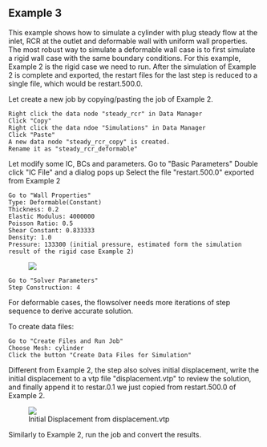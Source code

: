 ## Example 3

This example shows how to simulate a cylinder with plug steady flow at the inlet, RCR at the outlet and deformable wall with uniform wall properties. The most robust way to simulate a deformable wall case is to first simulate a rigid wall case with the same boundary conditions. For this example, Example 2 is the rigid case we need to run. After the simulation of Example 2 is complete and exported, the restart files for the last step is reduced to a single file, which would be restart.500.0.

Let create a new job by copying/pasting the job of Example 2.

    Right click the data node "steady_rcr" in Data Manager
    Click "Copy"
    Right click the data ndoe "Simulations" in Data Manager
    Click "Paste"
    A new data node "steady_rcr_copy" is created.
    Rename it as "steady_rcr_deformable"

Let modify some IC, BCs and parameters.
Go to "Basic Parameters"
Double click "IC File" and a dialog pops up
Select the file "restart.500.0" exported from Example 2

    Go to "Wall Properties"
    Type: Deformable(Constant)
    Thickness: 0.2
    Elastic Modulus: 4000000
    Poisson Ratio: 0.5
    Shear Constant: 0.833333
    Density: 1.0
    Pressure: 133300 (initial pressure, estimated form the simulation result of the rigid case Example 2)

<figure>
  <img class="svImg scImgMd" src="flowsolver/imgs/walldeformable.png">
  <figcaption class="svCaption" > </figcaption>
</figure>

    Go to "Solver Parameters"
    Step Construction: 4

For deformable cases, the flowsolver needs more iterations of step sequence to derive accurate solution.

To create data files:

    Go to "Create Files and Run Job"
    Choose Mesh: cylinder
    Click the button "Create Data Files for Simulation"

Different from Example 2, the step also solves initial displacement, write the initial displacement to a vtp file "displacement.vtp" to review the solution, and finally append it to restar.0.1 we just copied from restart.500.0 of Example 2.

<figure>
  <img class="svImg svImgLg" src="flowsolver/imgs/disp_paraview.png">
  <figcaption class="svCaption" >Initial Displacement from displacement.vtp </figcaption>
</figure>

Similarly to Example 2, run the job and convert the results.
